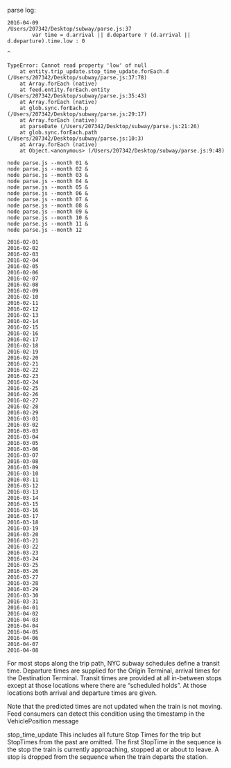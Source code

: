 parse log:

```
2016-04-09
/Users/207342/Desktop/subway/parse.js:37
        var time = d.arrival || d.departure ? (d.arrival || d.departure).time.low : 0
                                                                             ^

TypeError: Cannot read property 'low' of null
    at entity.trip_update.stop_time_update.forEach.d (/Users/207342/Desktop/subway/parse.js:37:78)
    at Array.forEach (native)
    at feed.entity.forEach.entity (/Users/207342/Desktop/subway/parse.js:35:43)
    at Array.forEach (native)
    at glob.sync.forEach.p (/Users/207342/Desktop/subway/parse.js:29:17)
    at Array.forEach (native)
    at parseDate (/Users/207342/Desktop/subway/parse.js:21:26)
    at glob.sync.forEach.path (/Users/207342/Desktop/subway/parse.js:10:3)
    at Array.forEach (native)
    at Object.<anonymous> (/Users/207342/Desktop/subway/parse.js:9:48)
```


```
node parse.js --month 01 &
node parse.js --month 02 &
node parse.js --month 03 &
node parse.js --month 04 &
node parse.js --month 05 &
node parse.js --month 06 &
node parse.js --month 07 &
node parse.js --month 08 &
node parse.js --month 09 &
node parse.js --month 10 &
node parse.js --month 11 &
node parse.js --month 12
```


```
2016-02-01
2016-02-02
2016-02-03
2016-02-04
2016-02-05
2016-02-06
2016-02-07
2016-02-08
2016-02-09
2016-02-10
2016-02-11
2016-02-12
2016-02-13
2016-02-14
2016-02-15
2016-02-16
2016-02-17
2016-02-18
2016-02-19
2016-02-20
2016-02-21
2016-02-22
2016-02-23
2016-02-24
2016-02-25
2016-02-26
2016-02-27
2016-02-28
2016-02-29
2016-03-01
2016-03-02
2016-03-03
2016-03-04
2016-03-05
2016-03-06
2016-03-07
2016-03-08
2016-03-09
2016-03-10
2016-03-11
2016-03-12
2016-03-13
2016-03-14
2016-03-15
2016-03-16
2016-03-17
2016-03-18
2016-03-19
2016-03-20
2016-03-21
2016-03-22
2016-03-23
2016-03-24
2016-03-25
2016-03-26
2016-03-27
2016-03-28
2016-03-29
2016-03-30
2016-03-31
2016-04-01
2016-04-02
2016-04-03
2016-04-04
2016-04-05
2016-04-06
2016-04-07
2016-04-08
```




For most stops along the trip path, NYC subway schedules define a transit time. Departure times are
supplied for the Origin Terminal, arrival times for the Destination Terminal. Transit times are provided
at all in-between stops except at those locations where there are “scheduled holds”. At those locations
both arrival and departure times are given.

Note that the predicted times are not updated when the train is not moving. Feed consumers can detect
this condition using the timestamp in the VehiclePosition message

stop_time_update
This includes all future Stop Times for the trip but StopTimes from the past
are omitted. The first StopTime in the sequence is the stop the train is
currently approaching, stopped at or about to leave. A stop is dropped from
the sequence when the train departs the station.